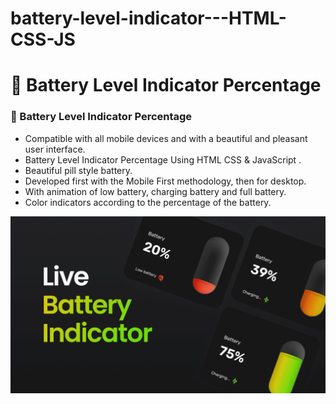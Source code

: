 # battery-level-indicator---HTML-CSS-JS

# 🔋 Battery Level Indicator Percentage

### 🔋 Battery Level Indicator Percentage


- Compatible with all mobile devices and with a beautiful and pleasant user interface.
- Battery Level Indicator Percentage Using HTML CSS & JavaScript .
- Beautiful pill style battery.
- Developed first with the Mobile First methodology, then for desktop.
- With animation of low battery, charging battery and full battery.
- Color indicators according to the percentage of the battery.


![preview img](/preview.png)
